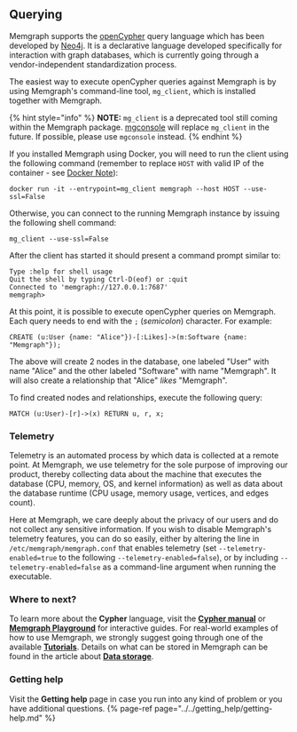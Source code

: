 ## Querying

Memgraph supports the [openCypher](https://www.opencypher.org) query language
which has been developed by [Neo4j](http://neo4j.com).
It is a declarative language developed specifically
for interaction with graph databases, which is currently going through a
vendor-independent standardization process.

The easiest way to execute openCypher queries against Memgraph is by using
Memgraph's command-line tool, `mg_client`, which is installed
together with Memgraph.

{% hint style="info" %}
**NOTE:** `mg_client` is a deprecated tool still coming within the Memgraph package.
[mgconsole](https://github.com/memgraph/mgconsole) will replace `mg_client` in
the future. If possible, please use `mgconsole` instead.
{% endhint %}

If you installed Memgraph using Docker, you will need to run the client
using the following command (remember to replace `HOST` with valid IP of
the container - see [Docker Note](../installation/docker-installation.md#docker-note)):

```
docker run -it --entrypoint=mg_client memgraph --host HOST --use-ssl=False
```

Otherwise, you can connect to the running Memgraph instance by
issuing the following shell command:

```
mg_client --use-ssl=False
```

After the client has started it should present a command prompt similar to:

```
Type :help for shell usage
Quit the shell by typing Ctrl-D(eof) or :quit
Connected to 'memgraph://127.0.0.1:7687'
memgraph>
```

At this point, it is possible to execute openCypher queries on Memgraph. Each
query needs to end with the `;` (*semicolon*) character. For example:

```opencypher
CREATE (u:User {name: "Alice"})-[:Likes]->(m:Software {name: "Memgraph"});
```

The above will create 2 nodes in the database, one labeled "User" with name
"Alice" and the other labeled "Software" with name "Memgraph". It will also
create a relationship that "Alice" *likes* "Memgraph".

To find created nodes and relationships, execute the following query:

```opencypher
MATCH (u:User)-[r]->(x) RETURN u, r, x;
```

### Telemetry

Telemetry is an automated process by which data is collected at a remote point.
At Memgraph, we use telemetry for the sole purpose of improving our product,
thereby collecting data about the machine that executes the database (CPU,
memory, OS, and kernel information) as well as data about the database runtime
(CPU usage, memory usage, vertices, and edges count).

Here at Memgraph, we care deeply about the privacy of our users and do not
collect any sensitive information. If you wish to disable Memgraph's telemetry
features, you can do so easily, either by altering the line in
`/etc/memgraph/memgraph.conf` that enables telemetry (set
`--telemetry-enabled=true` to the following `--telemetry-enabled=false`), or by
including `--telemetry-enabled=false` as a command-line argument when running
the executable.

### Where to next?

To learn more about the **Cypher** language, visit the **[Cypher manual](../../cypher_manual/cypher-manual.md)** or **[Memgraph Playground](https://playground.memgraph.com/)** for interactive guides.
For real-world examples of how to use Memgraph, we strongly suggest going through one of the available **[Tutorials](../../tutorials/tutorials.md)**. 
Details on what can be stored in Memgraph can be found in the article about **[Data storage](../../concepts/storage.md)**.

### Getting help

Visit the **Getting help** page in case you run into any kind of problem or you have additional questions.
{% page-ref page="../../getting_help/getting-help.md" %}